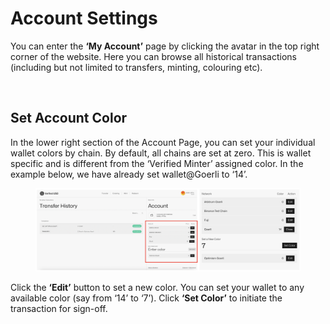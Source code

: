 # Account Settings

You can enter the **‘My Account’** page by clicking the avatar in the top right corner of the website. Here you can browse all historical transactions (including but not limited to transfers, minting, colouring etc).

<figure><img src="https://lh7-us.googleusercontent.com/pdiilEkkNPv1bo86wpmHwQQ-CDlTT5UtRryXvjPrGfRK-Aj9ccK05dn-r3FucpPfbXYylzW4bfYvRFDk0VG72ooT-r0l0HvFfIIzGb1mE0Fneq-iCOHhDxtDRRJyPyDjcq0VUzt5gPa3z82QuKBf6Jo" alt=""><figcaption></figcaption></figure>

## Set Account Color

In the lower right section of the Account Page, you can set your individual wallet colors by chain. By default, all chains are set at zero. This is wallet specific and is different from the ‘Verified Minter’ assigned color. In the example below, we have already set wallet@Goerli to ‘14’.

<figure><img src="../.gitbook/assets/image (6) (1) (1) (1).png" alt=""><figcaption></figcaption></figure>

Click the **‘Edit’** button to set a new color. You can set your wallet to any available color (say from ‘14’ to ‘7’). Click **‘Set Color’** to initiate the transaction for sign-off.

<figure><img src="https://lh7-us.googleusercontent.com/0ON_kQsRaAlaREhP2QPNtVTAnnKkgxSMlDpWH3LE1Gc3wiMLWdcRT6RdpGwxDuGRqqoBgoR4kzveWqcSTpjCIl7BViygjXIk5tx-EoDPoPtynDBsTYO2izPlAJKrJ_93rrOx4qqSyHq2mcKZJnBmMh4" alt=""><figcaption></figcaption></figure>
